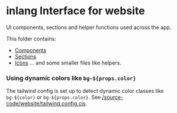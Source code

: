 # inlang Interface for website
UI components, sections and helper functions used across the app.

This folder contains:
- [Components](/components)
- [Sections](/sections)
- [Icons](/custom-icons)
... and some smaller files like helpers.

### Using dynamic colors like `bg-${props.color}`

The tailwind config is set up to detect dynamic color classes like `bg-${color}` or `bg-${props.color}`. See [/source-code/website/tailwind.config.cjs](/source-code/website/tailwind.config.cjs).
